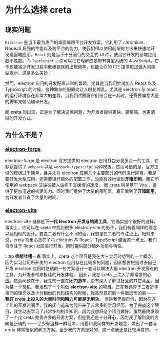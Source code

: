 # 为什么选择 creta

## 现实问题

`Electron` 是当下最为热门的桌面端跨平台开发方案，它利用了 chromium、NodeJS 超强的性能以及跨平台的能力，使我们得以使用前端的方法来快速地开发桌面端应用。`React` 则是当下十分流行的交互式 UI 库，使用它开发的前端应用数不胜数。而 `TypeScript` ，你可以把它理解成是带有类型系统的 JavaScript。它不仅能减少开发过程中低级错误的出现频率，也能让你的 IDE 提供更加强大的类型提示，这是多么美妙！

然而，electron 应用的开发配置非常的繁琐，尤其是当我们尝试加入 React 以及 TypeScript 的时候，各种繁杂的配置向让人眼花缭乱。尤其是 electron 与 react 的运行环境存在非常大的差异，当我们试图将它们结合在一起时，还需要编写大量的脚本来辅助编译开发。

而 **creta** 的出现，正是为了解决这类问题，为开发者提供更快、更精简、也更清晰的开发方式。

## 为什么不是？

### [electron-forge](https://www.electronforge.io/)

electron-forge 是 electron 官方提供的 electron 应用打包分发多合一的工具，它默认提供了 `webpack` 以及 `webpack-typescript` 两种模板。然而可惜的是，官方提供的模板过于简单，且并未对 electron 应用几个主要部分的代码进行隔离。若是要开发大型应用，还需要进行额外的配置工作，没能有效地做到**开箱即用**。而它所使用的 webpack 又往往被人诟病于其缓慢的速度。
而 creta 则是基于 Vite ，提供了更加迅速的构建能力。同时我们提供了大量的预配置，真正做到了**开箱即用**，为开发者节省了大量的时间。

### [electron-vite](https://evite.netlify.app/)

electron-vite 自称是**下一代 Electron 开发与构建工具**，它确实是个很好的选择。事实上，你可以在 creta 中找到很多 electron-vite 的影子，我们有着同样的理念以及相似的设计。要说二者有什么不同的话，我想是在二者的专注点上。相对来说，creta 将重心放在了将 electron 与 React、TypeScript 结合这一点上，我们将专注于 React 社区进行开发，同时提供部分额外功能与特性。

:::tip **很想吐槽一点**
事实上，creta 这个项目是我在大三实习时想到的一个概念。因为实习公司所开发的 electron 应用存在比较多的问题，因此想要根据过去自己开发 electron 应用时总结的一些方案设计一套可以解决大量 electron 开发痛点的工具，为开发者带来极佳的开发体验。
因此，我在 creta 上注入了非常多的心血。然而问题在于，我先前一直在**闭门造车**，没有深入了解过社区的其它竞品。因为某一个契机，我发现了一个叫做 **electron-vite** 的项目。正在我诧异于二者近乎相同的理念以及十分相似的代码结构的时候，我突然意识到一件很恐怖的事 —— **我在 creta 上投入的大量时间和精力可能是无用功**。
但是我仍很自信，因为在这半年的开发时间里，我的闭门造车为我带来了非常多的学习经历。为了完成这个项目，我主动去学习了非常多的相关知识，因为我想将这个项目做好。虽然最终发现了一个比 creta 完善许多的开源方案，但是我还是十分**开心**，因为我了解到我的方向是正确的 —— 至少有这样一群前辈，用着和我同样的开发理念，做出了一套与 creta 非常相似的解决方案。至少我的方向是对的，这一点我还是比较满意的。
:::

